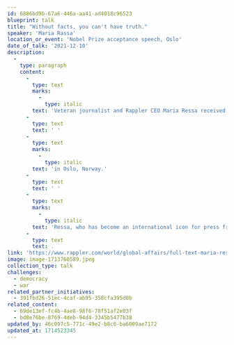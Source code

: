 ```yaml
---
id: 6886bd9b-67a6-446a-aa41-ad4018c96523
blueprint: talk
title: "Without facts, you can't have truth."
speaker: 'Maria Rassa'
location_or_event: 'Nobel Prize acceptance speech, Oslo'
date_of_talk: '2021-12-10'
description:
  -
    type: paragraph
    content:
      -
        type: text
        marks:
          -
            type: italic
        text: 'Veteran journalist and Rappler CEO Maria Ressa received the Nobel Peace Prize along with Russian journalist Dmitry Muratov on Friday, December 10, 2021,'
      -
        type: text
        text: ' '
      -
        type: text
        marks:
          -
            type: italic
        text: 'in Oslo, Norway.'
      -
        type: text
        text: ' '
      -
        type: text
        marks:
          -
            type: italic
        text: 'Ressa, who has become an international icon for press freedom and democracy, is the first Filipino to win the award'
      -
        type: text
        text: .
link: 'https://www.rappler.com/world/global-affairs/full-text-maria-ressa-speech-nobel-peace-prize-awarding-ceremony-2021/'
image: image-1713760589.jpeg
collection_type: talk
challenges:
  - democracy
  - war
related_partner_initiatives:
  - 391fbd26-51ec-4caf-ab95-358cfa395d0b
related_content:
  - 69de13ef-fc4b-4ae8-98f6-78f51af2e03f
  - bd8e76be-8769-4deb-94d4-3345b5477b38
updated_by: 46c097c5-771c-49e2-b8c6-ba6009ae7172
updated_at: 1714523345
---
```

